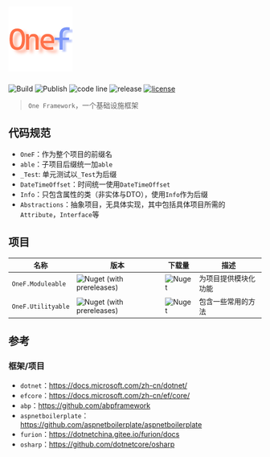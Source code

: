 # ![One Framework](./logo.png)

![Build](https://github.com/maple512/framework/actions/workflows/build.yml/badge.svg)
![Publish](https://github.com/maple512/framework/actions/workflows/publish.yml/badge.svg)
![code line](https://img.shields.io/tokei/lines/github/maple512/framework?style=flat)
![release](https://img.shields.io/github/v/release/maple512/framework?include_prereleases&style=flat)
[![license](https://img.shields.io/github/license/maple512/framework)](./LICENSE)

> `One Framework`，一个基础设施框架

## 代码规范

- `OneF`：作为整个项目的前缀名
- `able`：子项目后缀统一加`able`
- `_Test`: 单元测试以`_Test`为后缀
- `DateTimeOffset`：时间统一使用`DateTimeOffset`
- `Info`：只包含属性的类（非实体与DTO），使用`Info`作为后缀
- `Abstractions`：抽象项目，无具体实现，其中包括具体项目所需的`Attribute`，`Interface`等

## 项目

| 名称               | 版本                                                                            | 下载量                                                     | 描述                 |
| ------------------ | ------------------------------------------------------------------------------- | ---------------------------------------------------------- | -------------------- |
| `OneF.Moduleable`  | ![Nuget (with prereleases)](https://img.shields.io/nuget/vpre/OneF.Moduleable)  | ![Nuget](https://img.shields.io/nuget/dt/OneF.Moduleable)  | 为项目提供模块化功能 |
| `OneF.Utilityable` | ![Nuget (with prereleases)](https://img.shields.io/nuget/vpre/OneF.Utilityable) | ![Nuget](https://img.shields.io/nuget/dt/OneF.Utilityable) | 包含一些常用的方法   |

## 参考

### 框架/项目

- `dotnet`：<https://docs.microsoft.com/zh-cn/dotnet/>
- `efcore`：<https://docs.microsoft.com/zh-cn/ef/core/>
- `abp`：<https://github.com/abpframework>
- `aspnetboilerplate`：<https://github.com/aspnetboilerplate/aspnetboilerplate>
- `furion`：<https://dotnetchina.gitee.io/furion/docs>
- `osharp`：<https://github.com/dotnetcore/osharp>
